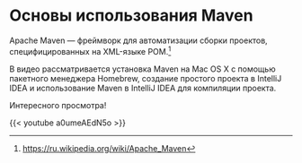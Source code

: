# Основы использования Maven


Apache Maven — фреймворк для автоматизации сборки проектов, специфицированных на XML-языке POM.[^1]

В видео рассматривается установка Maven на Mac OS X с помощью пакетного менеджера Homebrew, создание простого проекта в IntelliJ IDEA и использование Maven в IntelliJ IDEA для компиляции проекта.

Интересного просмотра!

[^1]: <https://ru.wikipedia.org/wiki/Apache_Maven>

{{< youtube a0umeAEdN5o >}}


